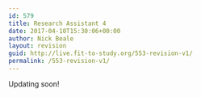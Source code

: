 ```yaml
---
id: 579
title: Research Assistant 4
date: 2017-04-10T15:30:06+00:00
author: Nick Beale
layout: revision
guid: http://live.fit-to-study.org/553-revision-v1/
permalink: /553-revision-v1/
---
```

Updating soon!